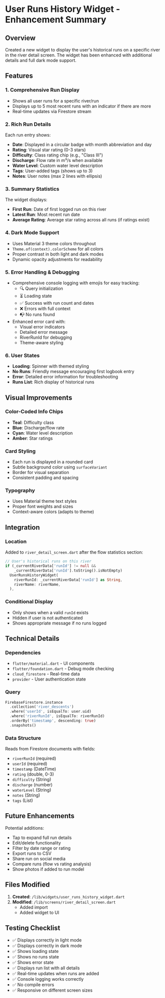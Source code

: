 # User Runs History Widget - Enhancement Summary

## Overview
Created a new widget to display the user's historical runs on a specific river in the river detail screen. The widget has been enhanced with additional details and full dark mode support.

## Features

### 1. **Comprehensive Run Display**
- Shows all user runs for a specific river/run
- Displays up to 5 most recent runs with an indicator if there are more
- Real-time updates via Firestore stream

### 2. **Rich Run Details**
Each run entry shows:
- **Date**: Displayed in a circular badge with month abbreviation and day
- **Rating**: Visual star rating (0-3 stars)
- **Difficulty**: Class rating chip (e.g., "Class III")
- **Discharge**: Flow rate in m³/s when available
- **Water Level**: Custom water level description
- **Tags**: User-added tags (shows up to 3)
- **Notes**: User notes (max 2 lines with ellipsis)

### 3. **Summary Statistics**
The widget displays:
- **First Run**: Date of first logged run on this river
- **Latest Run**: Most recent run date
- **Average Rating**: Average star rating across all runs (if ratings exist)

### 4. **Dark Mode Support**
- Uses Material 3 theme colors throughout
- `Theme.of(context).colorScheme` for all colors
- Proper contrast in both light and dark modes
- Dynamic opacity adjustments for readability

### 5. **Error Handling & Debugging**
- Comprehensive console logging with emojis for easy tracking:
  - 🔍 Query initialization
  - ⏳ Loading state
  - ✅ Success with run count and dates
  - ❌ Errors with full context
  - 📭 No runs found
- Enhanced error card with:
  - Visual error indicators
  - Detailed error message
  - RiverRunId for debugging
  - Theme-aware styling

### 6. **User States**
- **Loading**: Spinner with themed styling
- **No Runs**: Friendly message encouraging first logbook entry
- **Error**: Detailed error information for troubleshooting
- **Runs List**: Rich display of historical runs

## Visual Improvements

### Color-Coded Info Chips
- **Teal**: Difficulty class
- **Blue**: Discharge/flow rate
- **Cyan**: Water level description
- **Amber**: Star ratings

### Card Styling
- Each run is displayed in a rounded card
- Subtle background color using `surfaceVariant`
- Border for visual separation
- Consistent padding and spacing

### Typography
- Uses Material theme text styles
- Proper font weights and sizes
- Context-aware colors (adapts to theme)

## Integration

### Location
Added to `river_detail_screen.dart` after the flow statistics section:

```dart
// User's historical runs on this river
if (_currentRiverData['runId'] != null &&
    _currentRiverData['runId'].toString().isNotEmpty)
  UserRunsHistoryWidget(
    riverRunId: _currentRiverData['runId'] as String,
    riverName: riverName,
  ),
```

### Conditional Display
- Only shows when a valid `runId` exists
- Hidden if user is not authenticated
- Shows appropriate message if no runs logged

## Technical Details

### Dependencies
- `flutter/material.dart` - UI components
- `flutter/foundation.dart` - Debug mode checking
- `cloud_firestore` - Real-time data
- `provider` - User authentication state

### Query
```dart
FirebaseFirestore.instance
  .collection('river_descents')
  .where('userId', isEqualTo: user.uid)
  .where('riverRunId', isEqualTo: riverRunId)
  .orderBy('timestamp', descending: true)
  .snapshots()
```

### Data Structure
Reads from Firestore documents with fields:
- `riverRunId` (required)
- `userId` (required)
- `timestamp` (DateTime)
- `rating` (double, 0-3)
- `difficulty` (String)
- `discharge` (number)
- `waterLevel` (String)
- `notes` (String)
- `tags` (List<String>)

## Future Enhancements

Potential additions:
- Tap to expand full run details
- Edit/delete functionality
- Filter by date range or rating
- Export runs to CSV
- Share run on social media
- Compare runs (flow vs rating analysis)
- Show photos if added to run model

## Files Modified

1. **Created**: `/lib/widgets/user_runs_history_widget.dart`
2. **Modified**: `/lib/screens/river_detail_screen.dart`
   - Added import
   - Added widget to UI

## Testing Checklist

- ✅ Displays correctly in light mode
- ✅ Displays correctly in dark mode
- ✅ Shows loading state
- ✅ Shows no runs state
- ✅ Shows error state
- ✅ Displays run list with all details
- ✅ Real-time updates when runs are added
- ✅ Console logging works correctly
- ✅ No compile errors
- ✅ Responsive on different screen sizes

